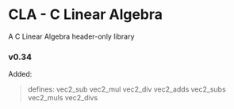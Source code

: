 # CLA - C Linear Algebra

A C Linear Algebra header-only library

### v0.34
Added:
> defines: vec2_sub vec2_mul vec2_div vec2_adds vec2_subs vec2_muls vec2_divs
